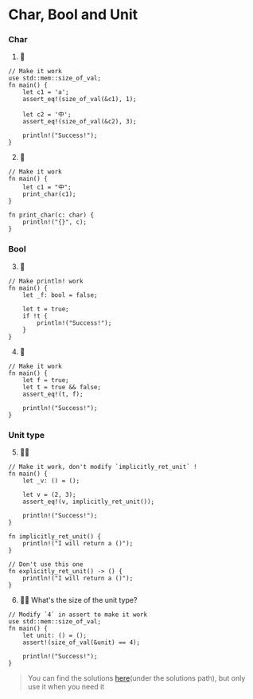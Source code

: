 # Char, Bool and Unit

### Char
1. 🌟
```rust,editable
// Make it work
use std::mem::size_of_val;
fn main() {
    let c1 = 'a';
    assert_eq!(size_of_val(&c1), 1);

    let c2 = '中';
    assert_eq!(size_of_val(&c2), 3);

    println!("Success!");
}
```

2. 🌟
```rust,editable
// Make it work
fn main() {
    let c1 = "中";
    print_char(c1);
}

fn print_char(c: char) {
    println!("{}", c);
}
```

### Bool
3. 🌟
```rust,editable
// Make println! work
fn main() {
    let _f: bool = false;

    let t = true;
    if !t {
        println!("Success!");
    }
}
```

4. 🌟
```rust,editable
// Make it work
fn main() {
    let f = true;
    let t = true && false;
    assert_eq!(t, f);

    println!("Success!");
}
```


### Unit type
5. 🌟🌟
```rust,editable
// Make it work, don't modify `implicitly_ret_unit` !
fn main() {
    let _v: () = ();

    let v = (2, 3);
    assert_eq!(v, implicitly_ret_unit());

    println!("Success!");
}

fn implicitly_ret_unit() {
    println!("I will return a ()");
}

// Don't use this one
fn explicitly_ret_unit() -> () {
    println!("I will return a ()");
}
```

6. 🌟🌟 What's the size of the unit type?
```rust,editable
// Modify `4` in assert to make it work
use std::mem::size_of_val;
fn main() {
    let unit: () = ();
    assert!(size_of_val(&unit) == 4);

    println!("Success!");
}
```

> You can find the solutions [here](https://github.com/sunface/rust-by-practice)(under the solutions path), but only use it when you need it
